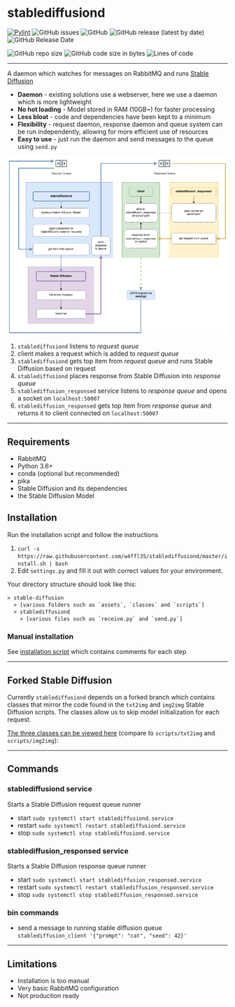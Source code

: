 # stablediffusiond

[![Pylint](https://github.com/w4ffl35/stablediffusiond/actions/workflows/pylint.yml/badge.svg)](https://github.com/w4ffl35/stablediffusiond/actions/workflows/pylint.yml)
![GitHub issues](https://img.shields.io/github/issues/w4ffl35/stablediffusiond)
![GitHub](https://img.shields.io/github/license/w4ffl35/stablediffusiond)
![GitHub release (latest by date)](https://img.shields.io/github/v/release/w4ffl35/stablediffusiond)
![GitHub Release Date](https://img.shields.io/github/release-date/w4ffl35/stablediffusiond)

![GitHub repo size](https://img.shields.io/github/repo-size/w4ffl35/stablediffusiond)
![GitHub code size in bytes](https://img.shields.io/github/languages/code-size/w4ffl35/stablediffusiond)
![Lines of code](https://img.shields.io/tokei/lines/github/w4ffl35/stablediffusiond)

---

A daemon which watches for messages on RabbitMQ and runs [Stable Diffusion](https://github.com/CompVis/stable-diffusion)

- **Daemon** - existing solutions use a webserver, here we use a daemon which is more lightweight
- **No hot loading** - Model stored in RAM (10GB~) for faster processing
- **Less bloat** - code and dependencies have been kept to a minimum
- **Flexibility** - request daemon, response daemon and queue system can be run independently, allowing for more efficient use of resources
- **Easy to use** - just run the daemon and send messages to the queue using `send.py`

![img.png](resources/stablediffusiond_flowchart.png)

1. `stablediffusiond` listens to _request queue_
2. client makes a request which is added to _request queue_
3. `stablediffusiond` gets top item from _request queue_ and runs Stable Diffusion based on request
4. `stablediffusiond` places response from Stable Diffusion into _response queue_
5. `stablediffusion_responsed` service listens to _response queue_ and opens a socket on `localhost:50007`
6. `stablediffusion_responsed` gets top item from _response queue_ and returns it to client connected on `localhost:50007`

---

## Requirements

- RabbitMQ
- Python 3.6+
- conda (optional but recommended)
- pika
- Stable Diffusion and its dependencies
- the Stable Diffusion Model

## Installation

Run the installation script and follow the instructions

1. `curl -s https://raw.githubusercontent.com/w4ffl35/stablediffusiond/master/install.sh | bash`
2. Edit `settings.py` and fill it out with correct values for your environment.

Your directory structure should look like this:

```
> stable-diffusion
  > [various folders such as `assets`, `classes` and `scripts`]
  > stablediffusiond
    > [various files such as `receive.py` and `send.py`]
```

### Manual installation

See [installation script](https://github.com/w4ffl35/stablediffusiond/install.sh) which contains comments for each step

---

## Forked Stable Diffusion

Currently `stablediffusiond` depends on a forked branch which contains classes that mirror the code found in the 
`txt2img` and `img2img` Stable Diffusion scripts. The classes allow us to skip model initialization for each request.

[The three classes can be viewed here](https://github.com/w4ffl35/stable-diffusion/tree/feature/add-classes/classes) (compare to `scripts/txt2img` and `scripts/img2img`):

---

## Commands

### stablediffusiond service

Starts a Stable Diffusion request queue runner
 
- start `sudo systemctl start stablediffusiond.service`
- restart `sudo systemctl restart stablediffusiond.service`
- stop `sudo systemctl stop stablediffusiond.service`


### stablediffusion_responsed service

Starts a Stable Diffusion response queue runner
 
- start `sudo systemctl start stablediffusion_responsed.service`
- restart `sudo systemctl restart stablediffusion_responsed.service`
- stop `sudo systemctl stop stablediffusion_responsed.service`

### bin commands

- send a message to running stable diffusion queue `stablediffusion_client '{"prompt": "cat", "seed": 42}'`

---

## Limitations

- Installation is too manual
- Very basic RabbitMQ configuration
- Not production ready
